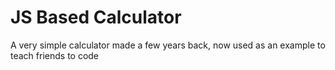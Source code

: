 # JS Based Calculator

A very simple calculator made a few years back, now used as an example to teach friends to code
